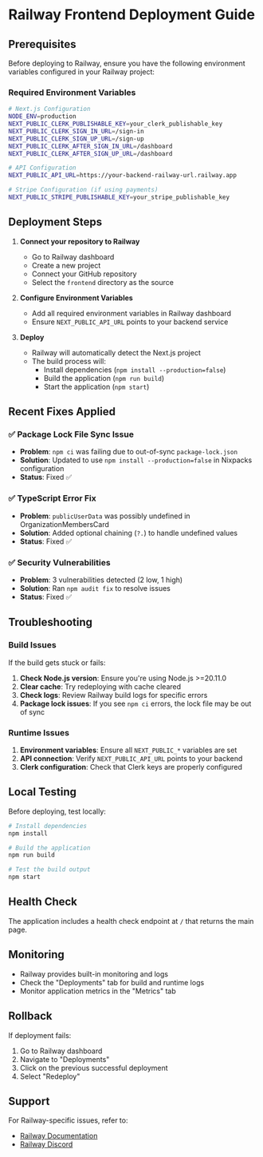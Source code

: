# Railway Frontend Deployment Guide

## Prerequisites

Before deploying to Railway, ensure you have the following environment variables configured in your Railway project:

### Required Environment Variables

```bash
# Next.js Configuration
NODE_ENV=production
NEXT_PUBLIC_CLERK_PUBLISHABLE_KEY=your_clerk_publishable_key
NEXT_PUBLIC_CLERK_SIGN_IN_URL=/sign-in
NEXT_PUBLIC_CLERK_SIGN_UP_URL=/sign-up
NEXT_PUBLIC_CLERK_AFTER_SIGN_IN_URL=/dashboard
NEXT_PUBLIC_CLERK_AFTER_SIGN_UP_URL=/dashboard

# API Configuration
NEXT_PUBLIC_API_URL=https://your-backend-railway-url.railway.app

# Stripe Configuration (if using payments)
NEXT_PUBLIC_STRIPE_PUBLISHABLE_KEY=your_stripe_publishable_key
```

## Deployment Steps

1. **Connect your repository to Railway**
   - Go to Railway dashboard
   - Create a new project
   - Connect your GitHub repository
   - Select the `frontend` directory as the source

2. **Configure Environment Variables**
   - Add all required environment variables in Railway dashboard
   - Ensure `NEXT_PUBLIC_API_URL` points to your backend service

3. **Deploy**
   - Railway will automatically detect the Next.js project
   - The build process will:
     - Install dependencies (`npm install --production=false`)
     - Build the application (`npm run build`)
     - Start the application (`npm start`)

## Recent Fixes Applied

### ✅ Package Lock File Sync Issue
- **Problem**: `npm ci` was failing due to out-of-sync `package-lock.json`
- **Solution**: Updated to use `npm install --production=false` in Nixpacks configuration
- **Status**: Fixed ✅

### ✅ TypeScript Error Fix
- **Problem**: `publicUserData` was possibly undefined in OrganizationMembersCard
- **Solution**: Added optional chaining (`?.`) to handle undefined values
- **Status**: Fixed ✅

### ✅ Security Vulnerabilities
- **Problem**: 3 vulnerabilities detected (2 low, 1 high)
- **Solution**: Ran `npm audit fix` to resolve issues
- **Status**: Fixed ✅

## Troubleshooting

### Build Issues

If the build gets stuck or fails:

1. **Check Node.js version**: Ensure you're using Node.js >=20.11.0
2. **Clear cache**: Try redeploying with cache cleared
3. **Check logs**: Review Railway build logs for specific errors
4. **Package lock issues**: If you see `npm ci` errors, the lock file may be out of sync

### Runtime Issues

1. **Environment variables**: Ensure all `NEXT_PUBLIC_*` variables are set
2. **API connection**: Verify `NEXT_PUBLIC_API_URL` points to your backend
3. **Clerk configuration**: Check that Clerk keys are properly configured

## Local Testing

Before deploying, test locally:

```bash
# Install dependencies
npm install

# Build the application
npm run build

# Test the build output
npm start
```

## Health Check

The application includes a health check endpoint at `/` that returns the main page.

## Monitoring

- Railway provides built-in monitoring and logs
- Check the "Deployments" tab for build and runtime logs
- Monitor application metrics in the "Metrics" tab

## Rollback

If deployment fails:
1. Go to Railway dashboard
2. Navigate to "Deployments"
3. Click on the previous successful deployment
4. Select "Redeploy"

## Support

For Railway-specific issues, refer to:
- [Railway Documentation](https://docs.railway.app/)
- [Railway Discord](https://discord.gg/railway) 